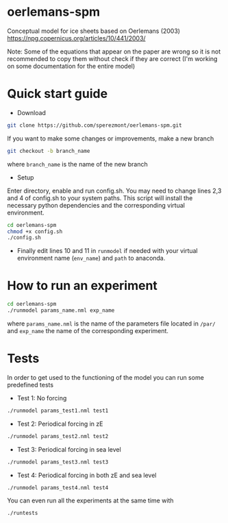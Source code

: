 # oerlemans-spm
Conceptual model for ice sheets based on Oerlemans (2003)
https://npg.copernicus.org/articles/10/441/2003/

Note: Some of the equations that appear on the paper are wrong so it is not recommended to copy them without check if they are correct (I'm working on some documentation for the entire model)

# Quick start guide
* Download
```bash
git clone https://github.com/sperezmont/oerlemans-spm.git
```

If you want to make some changes or improvements, make a new branch
```bash
git checkout -b branch_name
```
where `branch_name` is the name of the new branch

* Setup

Enter directory, enable and run config.sh. You may need to change lines 2,3 and 4 of config.sh to your system paths. This script will install the necessary python dependencies and the corresponding virtual environment.
```bash
cd oerlemans-spm
chmod +x config.sh
./config.sh
```
* Finally edit lines 10 and 11 in `runmodel` if needed with your virtual environment name (`env_name`) and `path` to anaconda.

# How to run an experiment
```bash
cd oerlemans-spm
./runmodel params_name.nml exp_name
```
where `params_name.nml` is the name of the parameters file located in `/par/` and `exp_name` the name of the corresponding experiment.

# Tests
In order to get used to the functioning of the model you can run some predefined tests
* Test 1: No forcing
```bash
./runmodel params_test1.nml test1
```

* Test 2: Periodical forcing in zE
```bash
./runmodel params_test2.nml test2
```

* Test 3: Periodical forcing in sea level
```bash
./runmodel params_test3.nml test3
```

* Test 4: Periodical forcing in both zE and sea level
```bash
./runmodel params_test4.nml test4
```
You can even run all the experiments at the same time with
```bash
./runtests
```
